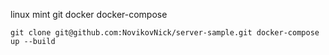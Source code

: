 linux mint
git 
docker
docker-compose


``
git clone git@github.com:NovikovNick/server-sample.git
docker-compose up --build
``
